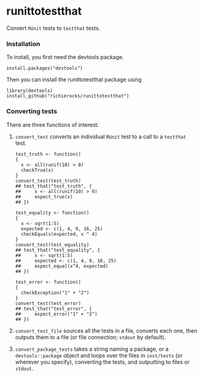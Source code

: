 runittotestthat
===============

Convert `RUnit` tests to `testthat` tests.

### Installation

To install, you first need the devtools package.

```{r}
install.packages("devtools")
```

Then you can install the runittotestthat package using

```{r}
library(devtools)
install_github("richierocks/runittotestthat")
```

### Converting tests

There are three functions of interest: 

1. `convert_test` converts an individual `RUnit` test to a call to a `testthat` 
test.

    ```{r}
    test_truth <- function()
    {
      x <- all(runif(10) > 0)
      checkTrue(x)
    }
    convert_test(test_truth)
    ## test_that("test_truth", {
    ##     x <- all(runif(10) > 0)
    ##     expect_true(x)
    ## })
    
    test_equality <- function()
    {
      x <- sqrt(1:5)
      expected <- c(1, 4, 9, 16, 25)
      checkEquals(expected, x ^ 4)
    }
    convert_test(test_equality)
    ## test_that("test_equality", {
    ##     x <- sqrt(1:5)
    ##     expected <- c(1, 4, 9, 16, 25)
    ##     expect_equal(x^4, expected)
    ## })
    
    test_error <- function()
    {
      checkException("1" + "2")
    }
    convert_test(test_error)
    ## test_that("test_error", {
    ##     expect_error("1" + "2")
    ## })
    ```

2. `convert_test_file` sources all the tests in a file, converts each one, then
outputs them to a file (or file connection; `stdout` by default).

3. `convert_package_tests` takes a string naming a package, or a 
`devtools::package` object and loops over the files in `inst/tests` (or
wherever you specify), converting the tests, and outputting to files or `stdout`.
